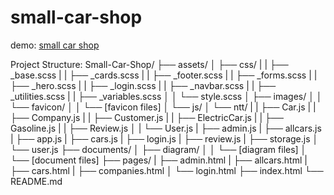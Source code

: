 # small-car-shop

demo: [small car shop](https://smallcarshop.soorenadev.ir/)

Project Structure:
Small-Car-Shop/
├── assets/
│   ├── css/
|   |   ├── _base.scss
|   |   ├── _cards.scss
|   |   ├── _footer.scss
|   |   ├── _forms.scss
|   |   ├── _hero.scss
|   |   ├── _login.scss
|   |   ├── _navbar.scss
|   |   ├── _utilities.scss
|   |   ├── _variables.scss
│   │   └── style.scss
│   ├── images/
│   │   └── favicon/
│   │       └── [favicon files]
│   └── js/
│       └── ntt/
|       |   ├── Car.js
|       |   ├── Company.js
|       |   ├── Customer.js
|       |   ├── ElectricCar.js
|       |   ├── Gasoline.js
|       |   ├── Review.js
│       |   └── User.js
|       ├── admin.js
|       ├── allcars.js
|       ├── app.js
|       ├── cars.js
|       ├── login.js
|       ├── review.js
|       ├── storage.js
│       └── user.js
├── documents/
│   ├── diagram/
│   │   └── [diagram files]
│   └── [document files]
├── pages/
|   ├── admin.html
|   ├── allcars.html
|   ├── cars.html
|   ├── companies.html
│   └── login.html
├── index.html
└── README.md